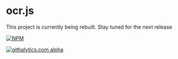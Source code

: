 ocr.js
======

This project is currently being rebuilt. Stay tuned for the next release

[![NPM](https://nodei.co/npm/ocr.js.png?downloads=true&stars=true)](https://nodei.co/npm/ocr.js/)

[![githalytics.com alpha](https://cruel-carlota.pagodabox.com/f778f321adad306cf68e08226e636f86 "githalytics.com")](http://githalytics.com/BelfordZ/ocr.js)

<script>
  (function(i,s,o,g,r,a,m){i['GoogleAnalyticsObject']=r;i[r]=i[r]||function(){
  (i[r].q=i[r].q||[]).push(arguments)},i[r].l=1*new Date();a=s.createElement(o),
  m=s.getElementsByTagName(o)[0];a.async=1;a.src=g;m.parentNode.insertBefore(a,m)
  })(window,document,'script','//www.google-analytics.com/analytics.js','ga');

  ga('create', 'UA-35154340-2', 'github.com');
  ga('send', 'pageview');

</script>
